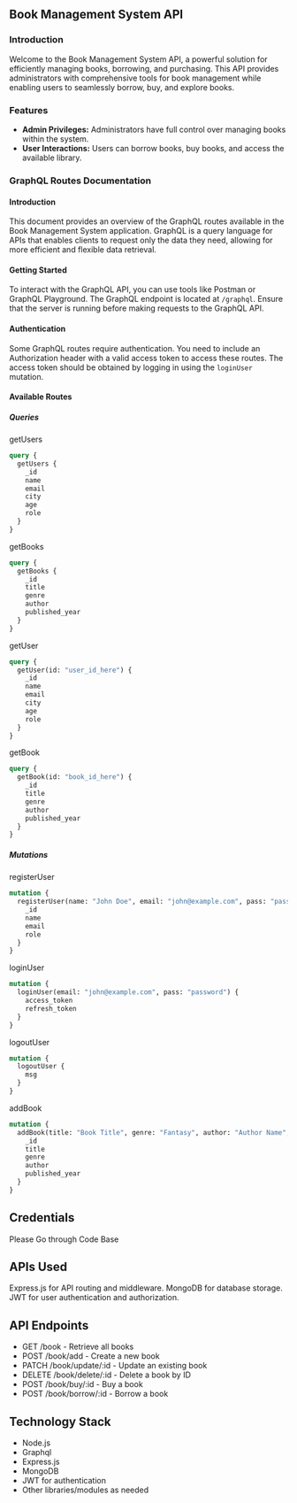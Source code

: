 ## Book Management System API

### Introduction

Welcome to the Book Management System API, a powerful solution for efficiently managing books, borrowing, and purchasing. This API provides administrators with comprehensive tools for book management while enabling users to seamlessly borrow, buy, and explore books.

### Features

- **Admin Privileges:** Administrators have full control over managing books within the system.
- **User Interactions:** Users can borrow books, buy books, and access the available library.

### GraphQL Routes Documentation

#### Introduction

This document provides an overview of the GraphQL routes available in the Book Management System application. GraphQL is a query language for APIs that enables clients to request only the data they need, allowing for more efficient and flexible data retrieval.

#### Getting Started

To interact with the GraphQL API, you can use tools like Postman or GraphQL Playground. The GraphQL endpoint is located at `/graphql`. Ensure that the server is running before making requests to the GraphQL API.

#### Authentication

Some GraphQL routes require authentication. You need to include an Authorization header with a valid access token to access these routes. The access token should be obtained by logging in using the `loginUser` mutation.

#### Available Routes

##### Queries
getUsers
```graphql
query {
  getUsers {
    _id
    name
    email
    city
    age
    role
  }
}
```
getBooks
```graphql
query {
  getBooks {
    _id
    title
    genre
    author
    published_year
  }
}
```
getUser
```graphql
query {
  getUser(id: "user_id_here") {
    _id
    name
    email
    city
    age
    role
  }
}
```
getBook
```graphql
query {
  getBook(id: "book_id_here") {
    _id
    title
    genre
    author
    published_year
  }
}
```
##### Mutations
registerUser
```graphql
mutation {
  registerUser(name: "John Doe", email: "john@example.com", pass: "password", role: "reader") {
    _id
    name
    email
    role
  }
}
```
loginUser
```graphql
mutation {
  loginUser(email: "john@example.com", pass: "password") {
    access_token
    refresh_token
  }
}
```
logoutUser
```graphql
mutation {
  logoutUser {
    msg
  }
}
```
addBook
```graphql
mutation {
  addBook(title: "Book Title", genre: "Fantasy", author: "Author Name", published_year: 2022) {
    _id
    title
    genre
    author
    published_year
  }
}
```


## Credentials
Please Go through Code Base

## APIs Used
Express.js for API routing and middleware.
MongoDB for database storage.
JWT for user authentication and authorization.

## API Endpoints

- GET /book - Retrieve all books
- POST /book/add - Create a new book
- PATCH /book/update/:id - Update an existing book
- DELETE /book/delete/:id - Delete a book by ID
- POST /book/buy/:id - Buy a book
- POST /book/borrow/:id - Borrow a book

## Technology Stack
- Node.js<br>
- Graphql<br>
- Express.js<br>
- MongoDB<br>
- JWT for authentication<br>
- Other libraries/modules as needed
